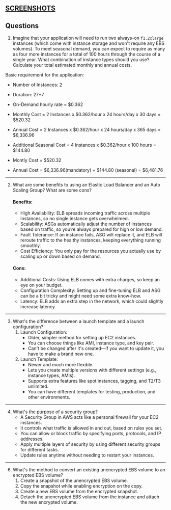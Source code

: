 ## [SCREENSHOTS](https://github.com/SJSU-Mahmood/lab-2-compute-juniemariam/tree/main/deliverables/ScreenShots)
## Questions


1. Imagine that your application will need to run two always-on `f1.2xlarge` instances (which come with instance storage and won't require any EBS volumes). To meet seasonal demand, you can expect to require as many as four more instances for a total of 100 hours through the course of a single year. What combination of instance types should you use? Calculate your total estimated monthly and annual costs.

Basic requirement for the application:
  - Number of Instances: 2
  - Duration: 27*7
  - On-Demand hourly rate = $0.362
  - Monthly Cost = 2 Instances x  $0.362/hour x 24 hours/day x 30 days = $520.32
  - Annual Cost = 2 Instances x  $0.362/hour x 24 hours/day x 365 days = $6,336.96
  - Additional Seasonal Cost = 4 Instances x $0.362/hour x 100 hours =  $144.80

  - Montly Cost = $520.32
  - Annual Cost = $6,336.96(mandatory) + $144.80 (seasonal) = $6,481.76
---
2. What are some benefits to using an Elastic Load Balancer and an Auto Scaling Group? What are some cons?
    #### Benefits:
    - High Availability: ELB spreads incoming traffic across multiple instances, so no single instance gets overwhelmed.
    - Scalability: ASGs automatically adjust the number of instances based on traffic, so you’re always prepared for high or low demand.
    - Fault Tolerance: If an instance fails, ASG will replace it, and ELB will reroute traffic to the healthy instances, keeping everything running smoothly.
    - Cost Efficiency: You only pay for the resources you actually use by scaling up or down based on demand.
    #### Cons:
    - Additional Costs: Using ELB comes with extra charges, so keep an eye on your budget.
    - Configuration Complexity: Setting up and fine-tuning ELB and ASG can be a bit tricky and might need some extra know-how.
    - Latency: ELB adds an extra step in the network, which could slightly increase latency.
   
---
3. What's the difference between a launch template and a launch configuration?
   1. Launch Configuration:
      - Older, simpler method for setting up EC2 instances.
      - You can choose things like AMI, instance type, and key pair.
      - Can't be changed after it's created—if you want to update it, you have to make a brand new one.
   2. Launch Template:
       - Newer and much more flexible.
       - Lets you create multiple versions with different settings (e.g., instance types, AMIs).
       - Supports extra features like spot instances, tagging, and T2/T3 unlimited.
       - You can have different templates for testing, production, and other environments.
---
4. What's the purpose of a security group?
   - A Security Group in AWS acts like a personal firewall for your EC2 instances.
   - It controls what traffic is allowed in and out, based on rules you set.
   - You can allow or block traffic by specifying ports, protocols, and IP addresses.
   - Apply multiple layers of security by using different security groups for different tasks.
   - Update rules anytime without needing to restart your instances.
---
6. What's the method to convert an existing unencrypted EBS volume to an encrypted EBS volume?
   1. Create a snapshot of the unencrypted EBS volume.
   2. Copy the snapshot while enabling encryption on the copy.
   3. Create a new EBS volume from the encrypted snapshot.
   4. Detach the unencrypted EBS volume from the instance and attach the new encrypted volume.
